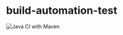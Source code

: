 # build-automation-test

![Java CI with Maven](https://github.com/elia-stellin-unipd/build-automation-test/actions/workflows/main.yml)


